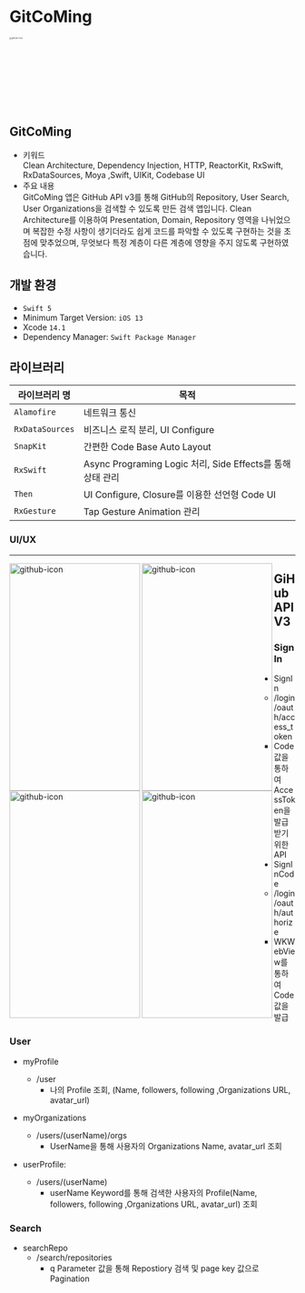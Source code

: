 # GitCoMing

<img width="500" height="500" src="https://user-images.githubusercontent.com/23008224/211275019-0102ac39-c908-48a5-8423-2676ff22fe79.png" alt="github-icon" style="zoom:25%;"/>

## GitCoMing



- 키워드  
  Clean Architecture, Dependency Injection, HTTP,  ReactorKit, RxSwift, RxDataSources, Moya  ,Swift, UIKit, Codebase UI
- 주요 내용  
  GitCoMing 앱은 GitHub API v3를 통해 GitHub의 Repository, User Search, User Organizations을 검색할 수 있도록 만든 검색 앱입니다. Clean Architecture를 이용하여 Presentation, Domain, Repository 영역을 나뉘었으며 복잡한 수정 사항이 생기더라도 쉽게 코드를 파악할 수 있도록 구현하는 것을 초점에 맞추었으며, 무엇보다 특정 계층이 다른 계층에 영향을 주지 않도록 구현하였습니다.

## 개발 환경


- `Swift 5`
- Minimum Target Version: `iOS 13`
- Xcode `14.1` 
- Dependency Manager: `Swift Package Manager`

## 라이브러리

| 라이브러리 명   | 목적                                                       |
| --------------- | ---------------------------------------------------------- |
| `Alamofire`     | 네트워크 통신                                              |
| `RxDataSources` | 비즈니스 로직 분리, UI Configure                           |
| `SnapKit`       | 간편한 Code Base Auto Layout                               |
| `RxSwift`       | Async Programing Logic 처리, Side Effects를 통해 상태 관리 |
| `Then`          | UI Configure, Closure를 이용한 선언형 Code UI              |
| `RxGesture`     | Tap Gesture Animation 관리                                 |


### UI/UX

---
<img width="230" height="400" align="left" src="https://user-images.githubusercontent.com/23008224/211286943-35281777-b6e1-4e61-9155-a2417caddb83.png" alt="github-icon"/>

<img width="230" height="400" align="left" src="https://user-images.githubusercontent.com/23008224/211287050-2ef5daaa-a30e-4ea6-97b2-c65e16ccf35a.png" alt="github-icon"/>

<img width="230" height="400" align="left" src="https://user-images.githubusercontent.com/23008224/211287444-b77470ee-3ada-49d7-a7cf-f9882ad62983.png" alt="github-icon"/>

<img width="230" height="400" align="left" src="https://user-images.githubusercontent.com/23008224/211287625-36c731a3-0774-44d4-8ecd-ac50676d2d17.png" alt="github-icon"/>

## GiHub API V3

### SignIn

- SignIn
  - /login/oauth/access_token
    - Code 값을 통하여 AccessToken을 발급 받기 위한 API
- SignInCode
  - /login/oauth/authorize
    - WKWebView를 통하여 Code 값을 발급

### User
- myProfile
  - /user
    - 나의 Profile 조회, (Name, followers, following ,Organizations URL, avatar_url)
- myOrganizations
  - /users/\(userName)/orgs
    - UserName을 통해 사용자의 Organizations Name, avatar_url 조회

- userProfile: 
  - /users/\(userName)
    - userName Keyword를 통해 검색한 사용자의 Profile(Name, followers, following ,Organizations URL, avatar_url) 조회
    
### Search
  - searchRepo
    - /search/repositories
      - q Parameter 값을 통해 Repostiory 검색 및 page key 값으로 Pagination

